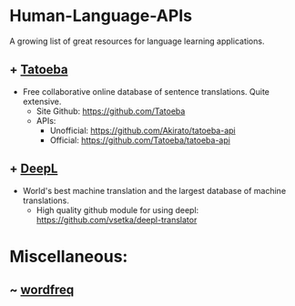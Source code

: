 # Human-Language-APIs
A growing list of great resources for language learning applications. 


## + [Tatoeba](https://tatoeba.org/)
* Free collaborative online database of sentence translations. Quite extensive.
  * Site Github: https://github.com/Tatoeba
  * APIs: 
    * Unofficial: https://github.com/Akirato/tatoeba-api
    * Official: https://github.com/Tatoeba/tatoeba-api

## + [DeepL](https://www.deepl.com/home)
* World's best machine translation and the largest database of machine translations. 
  * High quality github module for using deepl: https://github.com/vsetka/deepl-translator
 

# Miscellaneous:
## ~ [wordfreq](https://github.com/LuminosoInsight/wordfreq#sources-and-supported-languages)
